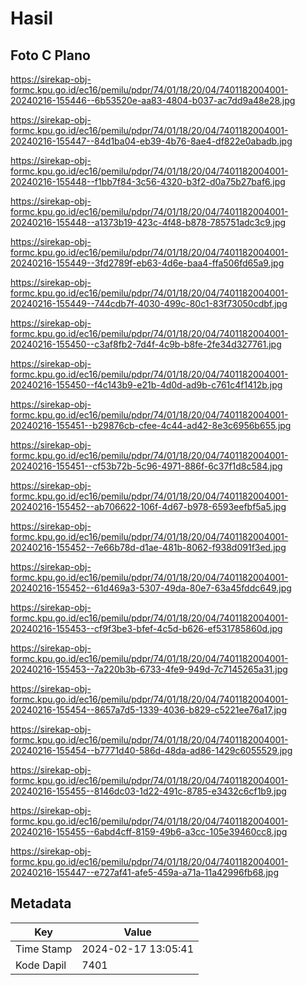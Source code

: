 # Hasil

## Foto C Plano

https://sirekap-obj-formc.kpu.go.id/ec16/pemilu/pdpr/74/01/18/20/04/7401182004001-20240216-155446--6b53520e-aa83-4804-b037-ac7dd9a48e28.jpg

https://sirekap-obj-formc.kpu.go.id/ec16/pemilu/pdpr/74/01/18/20/04/7401182004001-20240216-155447--84d1ba04-eb39-4b76-8ae4-df822e0abadb.jpg

https://sirekap-obj-formc.kpu.go.id/ec16/pemilu/pdpr/74/01/18/20/04/7401182004001-20240216-155448--f1bb7f84-3c56-4320-b3f2-d0a75b27baf6.jpg

https://sirekap-obj-formc.kpu.go.id/ec16/pemilu/pdpr/74/01/18/20/04/7401182004001-20240216-155448--a1373b19-423c-4f48-b878-785751adc3c9.jpg

https://sirekap-obj-formc.kpu.go.id/ec16/pemilu/pdpr/74/01/18/20/04/7401182004001-20240216-155449--3fd2789f-eb63-4d6e-baa4-ffa506fd65a9.jpg

https://sirekap-obj-formc.kpu.go.id/ec16/pemilu/pdpr/74/01/18/20/04/7401182004001-20240216-155449--744cdb7f-4030-499c-80c1-83f73050cdbf.jpg

https://sirekap-obj-formc.kpu.go.id/ec16/pemilu/pdpr/74/01/18/20/04/7401182004001-20240216-155450--c3af8fb2-7d4f-4c9b-b8fe-2fe34d327761.jpg

https://sirekap-obj-formc.kpu.go.id/ec16/pemilu/pdpr/74/01/18/20/04/7401182004001-20240216-155450--f4c143b9-e21b-4d0d-ad9b-c761c4f1412b.jpg

https://sirekap-obj-formc.kpu.go.id/ec16/pemilu/pdpr/74/01/18/20/04/7401182004001-20240216-155451--b29876cb-cfee-4c44-ad42-8e3c6956b655.jpg

https://sirekap-obj-formc.kpu.go.id/ec16/pemilu/pdpr/74/01/18/20/04/7401182004001-20240216-155451--cf53b72b-5c96-4971-886f-6c37f1d8c584.jpg

https://sirekap-obj-formc.kpu.go.id/ec16/pemilu/pdpr/74/01/18/20/04/7401182004001-20240216-155452--ab706622-106f-4d67-b978-6593eefbf5a5.jpg

https://sirekap-obj-formc.kpu.go.id/ec16/pemilu/pdpr/74/01/18/20/04/7401182004001-20240216-155452--7e66b78d-d1ae-481b-8062-f938d091f3ed.jpg

https://sirekap-obj-formc.kpu.go.id/ec16/pemilu/pdpr/74/01/18/20/04/7401182004001-20240216-155452--61d469a3-5307-49da-80e7-63a45fddc649.jpg

https://sirekap-obj-formc.kpu.go.id/ec16/pemilu/pdpr/74/01/18/20/04/7401182004001-20240216-155453--cf9f3be3-bfef-4c5d-b626-ef531785860d.jpg

https://sirekap-obj-formc.kpu.go.id/ec16/pemilu/pdpr/74/01/18/20/04/7401182004001-20240216-155453--7a220b3b-6733-4fe9-949d-7c7145265a31.jpg

https://sirekap-obj-formc.kpu.go.id/ec16/pemilu/pdpr/74/01/18/20/04/7401182004001-20240216-155454--8657a7d5-1339-4036-b829-c5221ee76a17.jpg

https://sirekap-obj-formc.kpu.go.id/ec16/pemilu/pdpr/74/01/18/20/04/7401182004001-20240216-155454--b7771d40-586d-48da-ad86-1429c6055529.jpg

https://sirekap-obj-formc.kpu.go.id/ec16/pemilu/pdpr/74/01/18/20/04/7401182004001-20240216-155455--8146dc03-1d22-491c-8785-e3432c6cf1b9.jpg

https://sirekap-obj-formc.kpu.go.id/ec16/pemilu/pdpr/74/01/18/20/04/7401182004001-20240216-155455--6abd4cff-8159-49b6-a3cc-105e39460cc8.jpg

https://sirekap-obj-formc.kpu.go.id/ec16/pemilu/pdpr/74/01/18/20/04/7401182004001-20240216-155447--e727af41-afe5-459a-a71a-11a42996fb68.jpg


## Metadata

| Key        | Value               |
| ---------- | ------------------- |
| Time Stamp | 2024-02-17 13:05:41 |
| Kode Dapil | 7401                |



